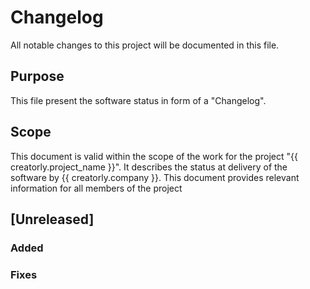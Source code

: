 # Changelog

All notable changes to this project will be documented in this file.

## Purpose

This file present the software status in form of a "Changelog".

## Scope

This document is valid within the scope of the work for the project "{{ creatorly.project_name }}".
It describes the status at delivery of the software by {{ creatorly.company }}. This document provides relevant information for all members of the project

## [Unreleased]

### Added

### Fixes
